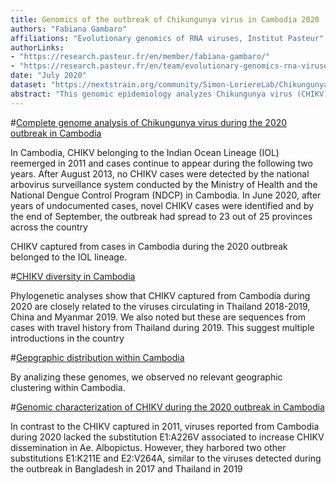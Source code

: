 ```yaml
---
title: Genomics of the outbreak of Chikungunya virus in Cambodia 2020
authors: "Fabiana Gambaro"
affiliations: "Evolutionary genomics of RNA viruses, Institut Pasteur"
authorLinks: 
- "https://research.pasteur.fr/en/member/fabiana-gambaro/"
- "https://research.pasteur.fr/en/team/evolutionary-genomics-rna-viruses/"
date: "July 2020"
dataset: "https://nextstrain.org/community/Simon-LoriereLab/ChikungunyaCambodia2020@main?d=tree,map&p=full"
abstract: "This genomic epidemiology analyzes Chikungunya virus (CHIKV) genomes circulating in Cambodia 2020"
---
```


#[Complete genome analysis of Chikungunya virus during the 2020 outbreak in Cambodia](https://nextstrain.org/community/Simon-LoriereLab/ChikungunyaCambodia2020@main?d=tree,map&f_country=Cambodia&p=grid&r=division)

In Cambodia, CHIKV belonging to the Indian Ocean Lineage (IOL) reemerged in 2011 and cases continue to appear during the following two years. After August 2013, no CHIKV cases were detected by the national arbovirus surveillance system conducted by the Ministry of Health and the National Dengue Control Program (NDCP) in Cambodia.
In June 2020, after years of undocumented cases, novel CHIKV cases were identified and by the end of September, the outbreak had spread to 23 out of 25 provinces across the country

CHIKV captured from cases in Cambodia during the 2020 outbreak belonged to the IOL lineage.

#[CHIKV diversity in Cambodia](https://nextstrain.org/community/Simon-LoriereLab/ChikungunyaCambodia2020@main?d=tree,map&p=grid)

Phylogenetic analyses show that CHIKV captured from Cambodia during 2020 are closely related to the viruses circulating in Thailand 2018-2019, China and Myanmar 2019. 
We also noted but these are sequences from cases with travel history from Thailand during 2019. 
This suggest multiple introductions in the country 

#[Gepgraphic distribution within Cambodia](https://nextstrain.org/community/Simon-LoriereLab/ChikungunyaCambodia2020@main?c=division&d=tree,map&p=grid&r=division)

By analizing these genomes, we observed no relevant geographic clustering within Cambodia. 

#[Genomic characterization of CHIKV during the 2020 outbreak in Cambodia](https://nextstrain.org/community/Simon-LoriereLab/ChikungunyaCambodia2020@main?c=subclade&d=tree&f_country=Cambodia&p=full)

In contrast to the CHIKV captured in 2011, viruses reported from Cambodia during 2020 lacked the substitution E1:A226V associated to increase CHIKV dissemination in Ae. Albopictus. However, they harbored two other substitutions E1:K211E and E2:V264A, similar to the viruses detected during the outbreak in Bangladesh in 2017 and Thailand in 2019 




